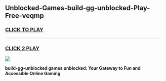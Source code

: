 
## Unblocked-Games-build-gg-unblocked-Play-Free-veqmp
<h3>
<a href="https://premium76.site?title=build-gg-unblocked&ref=20M">CLICK TO PLAY</a></h3>
<hr>

<h3>
<a href="https://premium76.site?title=build-gg-unblocked&ref=20M">CLICK 2 PLAY</a>
  
</h3>

<a href="https://premium76.site?title=build-gg-unblocked&ref=19M"><img src="https://clearcache.store/games.png"></a>


**build-gg-unblocked games unblocked: Your Gateway to Fun and Accessible Online Gaming**
